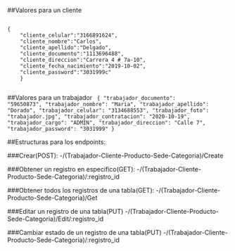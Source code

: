 
##Valores para un cliente

<code>
{
    "cliente_celular":"3166891624",
    "cliente_nombre":"Carlos",
    "cliente_apellido":"Delgado",
    "cliente_documento":"1113696488",
    "cliente_direccion":"Carrera 4 # 7a-10",
    "cliente_fecha_nacimiento":"2019-10-02",
    "cliente_password":"3031999c"
    }  

</code>



##Valores para un trabajador
<code> 
{
     "trabajador_documento": "59650873",
     "trabajador_nombre": "Maria",
     "trabajador_apellido": "Dorado",
     "trabajador_celular": "3134688553",
     "trabajador_foto": "trabajador.jpg",
     "trabajador_contratacion": "2020-10-19",
     "trabajador_cargo": "ADMIN",
     "trabajador_direccion": "Calle 7",
     "trabajador_password": "3031999"
     }
</code>

##Estructuras para los endpoints:

###Crear(POST):
-/(Trabajador-Cliente-Producto-Sede-Categoria)/Create

###Obtener un registro en especifico(GET):
-/(Trabajador-Cliente-Producto-Sede-Categoria)/:registro_id

###Obtener todos los registros de una tabla(GET):
-/(Trabajador-Cliente-Producto-Sede-Categoria)/Get

###Editar un registro de una tabla(PUT)
-/(Trabajador-Cliente-Producto-Sede-Categoria)/Edit/:registro_id

###Cambiar estado de un registro de una tabla(PUT)
-/(Trabajador-Cliente-Producto-Sede-Categoria)/:registro_id